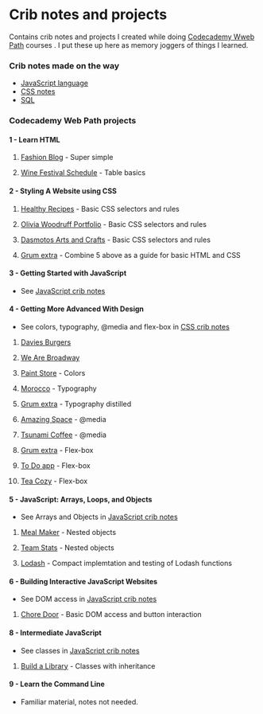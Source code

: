 Crib notes and projects
============================================================

Contains crib notes and projects I created while doing [Codecademy Wweb Path](https://www.codecademy.com/learn/paths/web-development) courses . I put these up here as memory joggers of things I learned.

### Crib notes made on the way
- [JavaScript language](docs/JavaScript_crib_notes.md)
- [CSS notes](docs/css_notes/css_grum_notes.md)
- [SQL](docs/sql.md)

### Codecademy Web Path projects
#### 1 - Learn HTML

1. [Fashion Blog](https://grumbit.github.io/webPathProjects/1_Learn_HTML/1_Fashion_Blog/index.html) -  Super simple

2. [Wine Festival Schedule](https://grumbit.github.io/webPathProjects/1_Learn_HTML/2_Wine_Festival_Schedule_(tables)/index.html) - Table basics

#### 2 - Styling A Website using CSS

1. [Healthy Recipes](https://grumbit.github.io/webPathProjects/2_Styling_A_Website_Using_CSS/1_Healthy_Recipes_(lists)/index.html) - Basic CSS selectors and rules

1. [Olivia Woodruff Portfolio](https://grumbit.github.io/webPathProjects/2_Styling_A_Website_Using_CSS/2_Olivia_Woodruff_Portfolio/index.html) - Basic CSS selectors and rules

1. [Dasmotos Arts and Crafts](https://grumbit.github.io/webPathProjects/2_Styling_A_Website_Using_CSS/3_Dasmotos_Arts_and_Crafts/index.html)  - Basic CSS selectors and rules

1. [Grum extra](https://grumbit.github.io/webPathProjects/2_Styling_A_Website_Using_CSS/Grum_combined/index.html) - Combine 5 above as a guide for basic HTML and CSS

#### 3 - Getting Started with JavaScript

- See [JavaScript crib notes](docs/JavaScript_crib_notes.md)

#### 4 - Getting More Advanced With Design

- See colors, typography, @media and flex-box in [CSS crib notes](docs/css_notes/css_grum_notes.md)

1. [Davies Burgers](https://grumbit.github.io/webPathProjects/4_Getting_More_Advanced_With_Design/1_Davies_Burgers_(box_model_basics)/index.html)

1. [We Are Broadway](https://grumbit.github.io/webPathProjects/4_Getting_More_Advanced_With_Design/2_We_Are_Broadway_(display_and_position)/index.html)

2. [Paint Store](https://grumbit.github.io/webPathProjects/4_Getting_More_Advanced_With_Design/3_Paint_Store_(colors)/index.html) -  Colors

3. [Morocco](https://grumbit.github.io/webPathProjects/4_Getting_More_Advanced_With_Design/4_Morocco(typography)/index.html) - Typography

4. [Grum extra](https://grumbit.github.io/webPathProjects/4_Getting_More_Advanced_With_Design/Grum_extra-Typography/index.html) - Typography distilled

5. [Amazing Space](https://grumbit.github.io/webPathProjects/4_Getting_More_Advanced_With_Design/5_Lesson_2_Amazing_Space_(media_rules)/index.html) - @media

6. [Tsunami Coffee](https://grumbit.github.io/webPathProjects/4_Getting_More_Advanced_With_Design/6_Tsunami_Coffee/index.html) - @media

7. [Grum extra](https://grumbit.github.io/webPathProjects/4_Getting_More_Advanced_With_Design/7_Grum_extra_Flex-box_review/index.html) - Flex-box

8. [To Do app](https://grumbit.github.io/webPathProjects/4_Getting_More_Advanced_With_Design/8_To-Do_App/index.html) - Flex-box
   
9. [Tea Cozy](https://grumbit.github.io/webPathProjects/4_Getting_More_Advanced_With_Design/9_Tea_Cozy/index.html) - Flex-box


#### 5 - JavaScript: Arrays, Loops, and Objects

- See Arrays and Objects in [JavaScript crib notes](docs/JavaScript_crib_notes.md)

1. [Meal Maker](https://github.com/grumBit/webPathProjects/blob/master/5_Intro_to_JavaScript/1_Meal_Maker.js) - Nested objects

1. [Team Stats](https://github.com/grumBit/webPathProjects/blob/master/5_Intro_to_JavaScript/2_Team_Stats.js) - Nested objects

1. [Lodash](https://github.com/grumBit/webPathProjects/blob/master/5_Intro_to_JavaScript/3_Lodash/lodash/_.js) - Compact implemtation and testing of Lodash functions

#### 6 - Building Interactive JavaScript Websites

- See DOM access in [JavaScript crib notes](docs/JavaScript_crib_notes.md)

1. [Chore Door](https://grumbit.github.io/webPathProjects/6_Building_Interactive_JavaScript_Websites/1_Chore_Door/index.html) - Basic DOM access and button interaction

#### 8 - Intermediate JavaScript

- See classes in [JavaScript crib notes](docs/JavaScript_crib_notes.md)

1. [Build a Library](https://grumbit.github.io/webPathProjects/8_Intermediate_JavaScript/1_Build_A_Library.js) - Classes with inheritance


#### 9 - Learn the Command Line

- Familiar material, notes not needed.

<!-- 
##### Blank entry for next projects;
1. [](https://grumbit.github.io/webPathProjects/8_To-Do_App/index.html)
 -->
